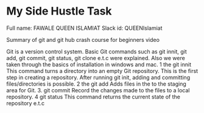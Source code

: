 # My Side Hustle Task
 Full name:  FAWALE QUEEN ISLAMIAT
 Slack id: QUEENIslamiat

Summary of git and git hub crash course for beginners video
  
  Git is  a version control system. Basic Git commands such as git innit, git add, git commit, git status, git clone e.t.c were explained. Also we were taken through the basics of installation in windows and mac.
 1  the git innit This command turns a directory into an empty Git repository. This is the first step in creating a repository. After running git init, adding and committing files/directories is possible.
2   the git add Adds files in the to the staging area for Git.
3. git commit Record the changes made to the files to a local repository. 4 git status This command returns the current state of the repository e.t.c
  

